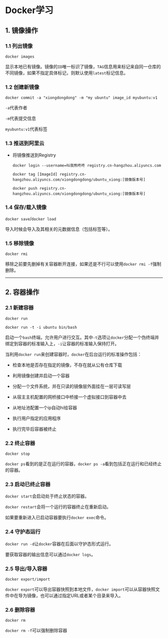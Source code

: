 # Docker学习

## 1. 镜像操作
### 1.1 列出镜像

`docker images`

显示本地已有镜像。镜像的`ID`唯一标识了镜像，`TAG`信息用来标记来自同一仓库的不同镜像，如果不指定具体标记，则默认使用`latest`标记信息。


### 1.2  创建新镜像

`docker commit -a "xiongdongdong" -m "my ubuntu" image_id myubuntu:v1 `

`-a`代表作者

`-m`代表提交信息

`myubuntu:v1`代表标签

### 1.3  推送到阿里云

* 将镜像推送到Registry

  `docker login --username=叫我熊咚咚 registry.cn-hangzhou.aliyuncs.com`

  `docker tag [ImageId] registry.cn-hangzhou.aliyuncs.com/xiongdongdong/ubuntu_xiong:[镜像版本号]`

  `docker push registry.cn-hangzhou.aliyuncs.com/xiongdongdong/ubuntu_xiong:[镜像版本号]`
### 1.4 保存/载入镜像

`docker save`/`docker load`

导入时候会导入及其相关的元数据信息（包括标签等）。

### 1.5 移除镜像

`docker rmi`

移除之前要先删掉有关容器断开连接，如果还是不行可以使用`docker rmi -f`强制删除。

***

## 2. 容器操作

### 2.1 新建容器

`docker run`

`docker run -t -i ubuntu bin/bash`

启动一个`bash`终端，允许用户进行交互。其中`-t`选项让`docker`分配一个伪终端并绑定到容器的标准输入上，`-i`让容器的标准输入保持打开。

当利用`docker run`来创建容器时，`docker`在后台运行的标准操作包括：

* 检查本地是否存在指定的镜像，不存在就从公有仓库下载

* 利用镜像创建并启动一个容器

* 分配一个文件系统，并在只读的镜像层外面挂在一层可读写层

* 从宿主主机配置的网桥接口中桥接一个虚拟接口到容器中去

* 从地址池配置一个ip自动hi给容器

* 执行用户指定的应用程序

* 执行完毕后容器被终止

### 2.2 终止容器

`docker stop`

`docker ps`看到的是正在运行的容器，`docker ps -a`看到包括正在运行和已经终止的容器。

### 2.3 启动已终止容器

`docker start`会启动处于终止状态的容器。

`docker restart`会将一个运行的容器终止在重新启动。

如果要重新进入已启动容器要执行`docker exec`命令。

### 2.4 守护态运行

`docker run -d`让`docker`容器在后面以守护态形式运行。

要获取容器的输出信息可以通过`docker logs`。

### 2.5 导出/导入容器

`docker export/import`

`docker export`可以导出容器快照到本地文件，`docker import`可以从容器快照文件中在导为镜像，也可以通过指定URL或者某个目录来导入。

### 2.6 删除容器

`docker rm`

`docker rm -f`可以强制删除容器
